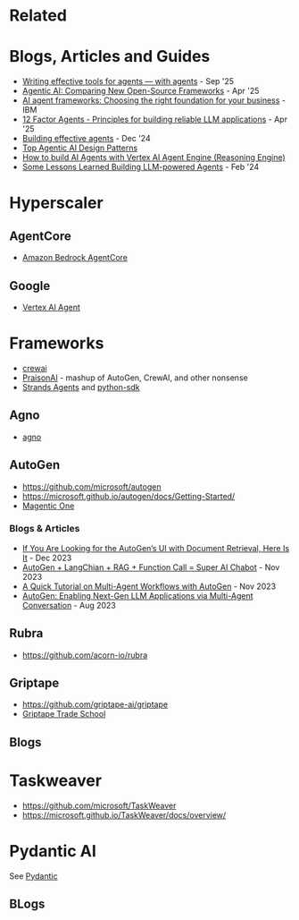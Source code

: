 # Related


# Blogs, Articles and Guides
- [
Writing effective tools for agents — with agents](https://www.anthropic.com/engineering/writing-tools-for-agents) - Sep '25
- [Agentic AI: Comparing New Open-Source Frameworks](https://medium.com/data-science-collective/agentic-ai-comparing-new-open-source-frameworks-21ec676732df) - Apr '25
- [AI agent frameworks: Choosing the right foundation for your business](https://www.ibm.com/think/insights/top-ai-agent-frameworks) - IBM
- [12 Factor Agents - Principles for building reliable LLM applications](https://github.com/humanlayer/12-factor-agents) - Apr '25
- [Building effective agents](https://www.anthropic.com/research/building-effective-agents) - Dec '24
- [Top Agentic AI Design Patterns](https://medium.com/@yugank.aman/top-agentic-ai-design-patterns-for-architecting-ai-systems-397798b44d5c)
- [How to build AI Agents with Vertex AI Agent Engine (Reasoning Engine)](https://medium.com/google-cloud/ai-agents-8eb2b6edea9b)
- [Some Lessons Learned Building LLM-powered Agents](https://mg.dev/lessons-learned-building-ai-agents/) - Feb '24

# Hyperscaler
## AgentCore
- [Amazon Bedrock AgentCore](https://docs.aws.amazon.com/bedrock-agentcore/)

## Google
- [Vertex AI Agent](./gcp/agents.md)

# Frameworks
- [crewai](https://www.crewai.com/open-source)
- [PraisonAI](https://github.com/MervinPraison/PraisonAI/) - mashup of AutoGen, CrewAI, and other nonsense
- [Strands Agents](https://strandsagents.com/) and [python-sdk](https://github.com/strands-agents/sdk-python)


## Agno
- [agno](./agno.md)

## AutoGen
- https://github.com/microsoft/autogen
- https://microsoft.github.io/autogen/docs/Getting-Started/
- [Magentic One](https://github.com/microsoft/autogen/tree/main/python/packages/autogen-magentic-one)

### Blogs & Articles
- [If You Are Looking for the AutoGen’s UI with Document Retrieval, Here Is It](https://medium.com/gitconnected/if-you-are-looking-for-the-autogens-ui-with-document-retrieval-here-is-it-a38a4f9ec5a9) - Dec 2023
- [AutoGen + LangChian + RAG + Function Call = Super AI Chabot](https://medium.com/gitconnected/autogen-langchian-rag-function-call-super-ai-chabot-3951911607f2) - Nov 2023
- [A Quick Tutorial on Multi-Agent Workflows with AutoGen](https://medium.com/ai-mind-labs/a-quick-tutorial-on-multi-agent-workflows-with-autogen-354a394d3df1) - Nov 2023
- [AutoGen: Enabling Next-Gen LLM Applications via Multi-Agent Conversation](https://www.microsoft.com/en-us/research/publication/autogen-enabling-next-gen-llm-applications-via-multi-agent-conversation-framework/) - Aug 2023

## Rubra
- https://github.com/acorn-io/rubra

## Griptape
- https://github.com/griptape-ai/griptape
- [Griptape Trade School](https://learn.griptape.ai/latest/)

## Blogs
# Taskweaver
- https://github.com/microsoft/TaskWeaver
- https://microsoft.github.io/TaskWeaver/docs/overview/

# Pydantic AI
See [Pydantic](../python/pydantic.md)

## BLogs
